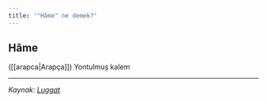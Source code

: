 ```yaml
---
title: '"Hâme" ne demek?'
---
```


## Hâme
([[arapca|Arapça]]) Yontulmuş kalem

---
*Kaynak: [Luggat](https://www.luggat.com/hame)*